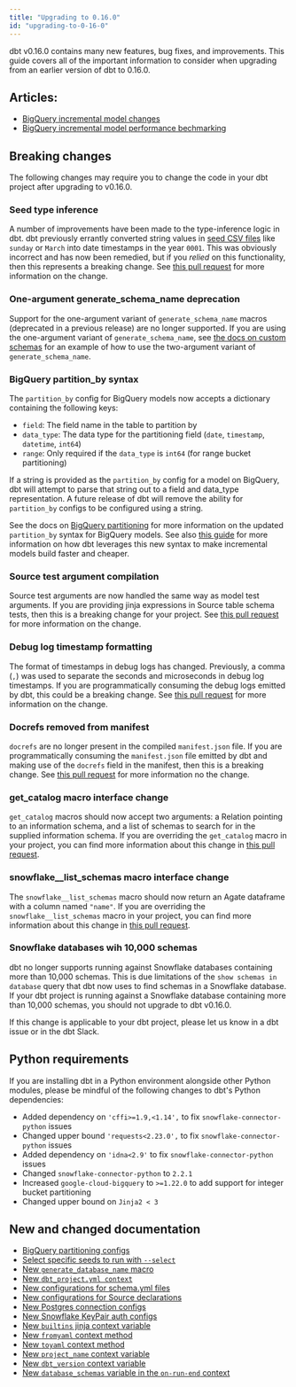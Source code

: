 ```yaml
---
title: "Upgrading to 0.16.0"
id: "upgrading-to-0-16-0"
---
```


dbt v0.16.0 contains many new features, bug fixes, and improvements. This guide
covers all of the important information to consider when upgrading from an earlier
version of dbt to 0.16.0.

## Articles:
 - [BigQuery incremental model changes](https://discourse.getdbt.com/t/bigquery-dbt-incremental-changes/982)
 - [BigQuery incremental model performance bechmarking](https://discourse.getdbt.com/t/benchmarking-incremental-strategies-on-bigquery/981)

## Breaking changes

The following changes may require you to change the code in your dbt project
after upgrading to v0.16.0.

### Seed type inference
A number of improvements have been made to the type-inference logic in dbt. dbt
previously errantly converted string values in [seed CSV files](seeds)
like `sunday` or `March` into date timestamps in the year `0001`.
This was obviously incorrect and has now been remedied, but if you
_relied_ on this functionality, then this represents a breaking change. See
[this pull request](https://github.com/fishtown-analytics/dbt/pull/1920) for more
information on the change.

### One-argument generate_schema_name deprecation
Support for the one-argument variant of `generate_schema_name` macros (deprecated
in a previous release) are no longer supported. If you are using the one-argument
variant of `generate_schema_name`, see [the docs on custom schemas](using-custom-schemas)
for an example of how to use the two-argument variant of `generate_schema_name`.

### BigQuery partition_by syntax

The `partition_by` config for BigQuery models now accepts a dictionary containing
the following keys:
- `field`: The field name in the table to partition by
- `data_type`: The data type for the partitioning field (`date`, `timestamp`, `datetime`, `int64`)
- `range`: Only required if the `data_type` is `int64` (for range bucket partitioning)

If a string is provided as the `partition_by` config for a model on BigQuery, dbt
will attempt to parse that string out to a field and data_type representation. A future
release of dbt will remove the ability for `partition_by` configs to be configured
using a string.

See the docs on [BigQuery partitioning](bigquery-configs#partition-clause) for
more information on the updated `partition_by` syntax for BigQuery models. See also
[this guide](https://discourse.getdbt.com/t/bigquery-dbt-incremental-changes/982) for
more information on how dbt leverages this new syntax to make incremental models build
faster and cheaper.

### Source test argument compilation
Source test arguments are now handled the same way as model test arguments.
If you are providing jinja expressions in Source table schema tests, then this
is a breaking change for your project. See [this pull request](https://github.com/fishtown-analytics/dbt/pull/2150)
for more information on the change.

### Debug log timestamp formatting
The format of timestamps in debug logs has changed. Previously, a comma (`,`)
was used to separate the seconds and microseconds in debug log timestamps. If you are
programmatically consuming the debug logs emitted by dbt, this could be a breaking change.
See [this pull request](https://github.com/fishtown-analytics/dbt/pull/2099) for more
information on the change.

### Docrefs removed from manifest
`docrefs` are no longer present in the compiled `manifest.json` file. If you are programmatically
consuming the `manifest.json` file emitted by dbt and making use of the `docrefs` field
in the manifest, then this is a breaking change. See [this pull request](https://github.com/fishtown-analytics/dbt/pull/2096) for more information no the change.

### get_catalog macro interface change
`get_catalog` macros should now accept two arguments: a Relation pointing to an
information schema, and a list of schemas to search for in the supplied information schema.
If you are overriding the `get_catalog` macro in your project, you can find more
information about this change in [this pull request](https://github.com/fishtown-analytics/dbt/pull/2037).

### snowflake__list_schemas macro interface change
The `snowflake__list_schemas` macro should now return an Agate dataframe with a
column named `"name"`. If you are overriding the `snowflake__list_schemas` macro in your
project, you can find more information about this change in [this pull request](https://github.com/fishtown-analytics/dbt/pull/2171).

### Snowflake databases wih 10,000 schemas
dbt no longer supports running against Snowflake databases containing more than
10,000 schemas. This is due limitations of the `show schemas in database` query
that dbt now uses to find schemas in a Snowflake database. If your dbt project
is running against a Snowflake database containing more than 10,000 schemas, you should
not upgrade to dbt v0.16.0.

If this change is applicable to your dbt project, please let us know in a dbt
issue or in the dbt Slack.

## Python requirements

If you are installing dbt in a Python environment alongside other Python modules,
please be mindful of the following changes to dbt's Python dependencies:

- Added dependency on `'cffi>=1.9,<1.14',` to fix `snowflake-connector-python` issues
- Changed upper bound `'requests<2.23.0',` to fix `snowflake-connector-python` issues
- Added dependency on `'idna<2.9'` to fix `snowflake-connector-python` issues
- Changed `snowflake-connector-python` to `2.2.1`
- Increased `google-cloud-bigquery` to `>=1.22.0` to add support for integer bucket partitioning
- Changed upper bound on `Jinja2 < 3`

## New and changed documentation
- [BigQuery partitioning configs](bigquery-configs)
- [Select specific seeds to run with `--select`](seed)
- [New `generate_database_name` macro](using-custom-databases)
- [New `dbt_project.yml context`](dbt-project-yml-context)
- [New configurations for schema.yml files](declaring-properties)
- [New configurations for Source declarations](using-sources)
- [New Postgres connection configs](postgres-profile)
- [New Snowflake KeyPair auth configs](snowflake-profile)
- [New `builtins` jinja context variable](builtins)
- [New `fromyaml` context method](fromyaml)
- [New `toyaml` context method](toyaml)
- [New `project_name` context variable](project_name)
- [New `dbt_version` context variable](dbt_version)
- [New `database_schemas` variable in the `on-run-end` context](on-run-end-context)
